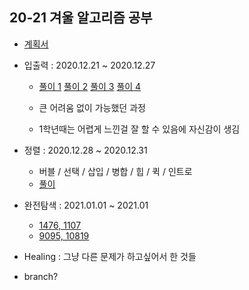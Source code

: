## 20-21 겨울 알고리즘 공부

- [계획서](https://husk321.tistory.com/80?category=953448)

- 입출력 : 2020.12.21 ~ 2020.12.27

  - [풀이 1](https://husk321.tistory.com/83)  [풀이 2](https://husk321.tistory.com/84)  [풀이 3](https://husk321.tistory.com/85)  [풀이 4](https://husk321.tistory.com/86) 

  - 큰 어려움 없이 가능했던 과정
  - 1학년때는 어렵게 느낀걸 잘 할 수 있음에 자신감이 생김

- 정렬 : 2020.12.28 ~ 2020.12.31

  - 버블 / 선택 / 삽입 / 병합 / 힙 / 퀵 / 인트로
  - [풀이](https://husk321.tistory.com/89?category=953448)


- 완전탐색 : 2021.01.01 ~ 2021.01
	- [1476, 1107](https://husk321.tistory.com/91?category=953448)
	- [9095, 10819](https://husk321.tistory.com/93?category=953448)
- Healing : 그냥 다른 문제가 하고싶어서 한 것들
- branch?
